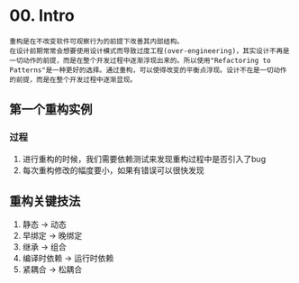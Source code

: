 # 00. Intro
    重构是在不改变软件可观察行为的前提下改善其内部结构。
    在设计前期常常会想要使用设计模式而导致过度工程(over-engineering)，其实设计不再是一切动作的前提，而是在整个开发过程中逐渐浮现出来的。所以使用"Refactoring to Patterns"是一种更好的选择。通过重构，可以使得改变的平衡点浮现。设计不在是一切动作的前提，而是在整个开发过程中逐渐显现。
## 第一个重构实例
### 过程
1. 进行重构的时候，我们需要依赖测试来发现重构过程中是否引入了bug
2. 每次重构修改的幅度要小，如果有错误可以很快发现
## 重构关键技法
1. 静态 -> 动态
2. 早绑定 -> 晚绑定
3. 继承 -> 组合
4. 编译时依赖 -> 运行时依赖
5. 紧耦合 -> 松耦合